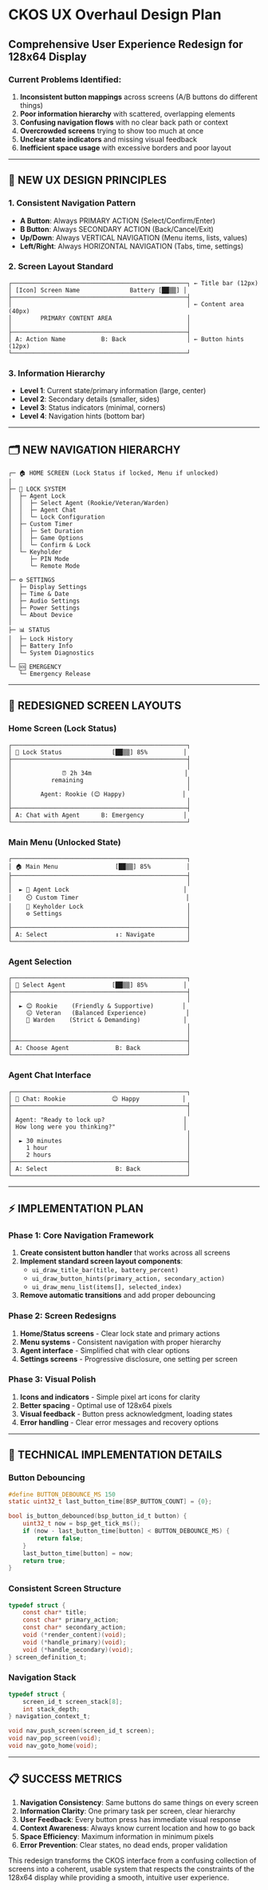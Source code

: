 # CKOS UX Overhaul Design Plan
## Comprehensive User Experience Redesign for 128x64 Display

### Current Problems Identified:
1. **Inconsistent button mappings** across screens (A/B buttons do different things)
2. **Poor information hierarchy** with scattered, overlapping elements
3. **Confusing navigation flows** with no clear back path or context
4. **Overcrowded screens** trying to show too much at once
5. **Unclear state indicators** and missing visual feedback
6. **Inefficient space usage** with excessive borders and poor layout

---

## 🎯 **NEW UX DESIGN PRINCIPLES**

### 1. **Consistent Navigation Pattern**
- **A Button**: Always PRIMARY ACTION (Select/Confirm/Enter)
- **B Button**: Always SECONDARY ACTION (Back/Cancel/Exit)  
- **Up/Down**: Always VERTICAL NAVIGATION (Menu items, lists, values)
- **Left/Right**: Always HORIZONTAL NAVIGATION (Tabs, time, settings)

### 2. **Screen Layout Standard**
```
┌─────────────────────────────────────────────────┐ ← Title bar (12px)
│ [Icon] Screen Name              Battery [██▒▒] │
├─────────────────────────────────────────────────┤
│                                                 │ ← Content area (40px)
│        PRIMARY CONTENT AREA                     │
│                                                 │
├─────────────────────────────────────────────────┤
│ A: Action Name          B: Back                 │ ← Button hints (12px)
└─────────────────────────────────────────────────┘
```

### 3. **Information Hierarchy**
- **Level 1**: Current state/primary information (large, center)
- **Level 2**: Secondary details (smaller, sides) 
- **Level 3**: Status indicators (minimal, corners)
- **Level 4**: Navigation hints (bottom bar)

---

## 🗂️ **NEW NAVIGATION HIERARCHY**

```
┌─ 🏠 HOME SCREEN (Lock Status if locked, Menu if unlocked)
│
├─ 🔐 LOCK SYSTEM
│  ├─ Agent Lock
│  │  ├─ Select Agent (Rookie/Veteran/Warden)
│  │  ├─ Agent Chat
│  │  └─ Lock Configuration
│  ├─ Custom Timer
│  │  ├─ Set Duration
│  │  ├─ Game Options
│  │  └─ Confirm & Lock
│  └─ Keyholder
│     ├─ PIN Mode
│     └─ Remote Mode
│
├─ ⚙️ SETTINGS
│  ├─ Display Settings
│  ├─ Time & Date
│  ├─ Audio Settings
│  ├─ Power Settings
│  └─ About Device
│
├─ 📊 STATUS
│  ├─ Lock History
│  ├─ Battery Info
│  └─ System Diagnostics
│
└─ 🆘 EMERGENCY
   └─ Emergency Release
```

---

## 🎨 **REDESIGNED SCREEN LAYOUTS**

### **Home Screen (Lock Status)**
```
┌─────────────────────────────────────────────────┐
│ 🔐 Lock Status              [██▒▒] 85%          │
├─────────────────────────────────────────────────┤
│                                                 │
│              ⏰ 2h 34m                          │
│           remaining                             │
│                                                 │
│        Agent: Rookie (😊 Happy)                │
│                                                 │
├─────────────────────────────────────────────────┤
│ A: Chat with Agent      B: Emergency           │
└─────────────────────────────────────────────────┘
```

### **Main Menu (Unlocked State)**
```
┌─────────────────────────────────────────────────┐
│ 🏠 Main Menu                [██▒▒] 85%          │
├─────────────────────────────────────────────────┤
│                                                 │
│  ► 🔐 Agent Lock                                │
│    ⏲️ Custom Timer                              │
│    🔑 Keyholder Lock                             │
│    ⚙️ Settings                                   │
│                                                 │
├─────────────────────────────────────────────────┤
│ A: Select                   ↕️: Navigate         │
└─────────────────────────────────────────────────┘
```

### **Agent Selection**
```
┌─────────────────────────────────────────────────┐
│ 👥 Select Agent             [██▒▒] 85%          │
├─────────────────────────────────────────────────┤
│                                                 │
│  ► 😊 Rookie    (Friendly & Supportive)        │
│    😐 Veteran   (Balanced Experience)           │
│    😤 Warden    (Strict & Demanding)            │
│                                                 │
│                                                 │
├─────────────────────────────────────────────────┤
│ A: Choose Agent             B: Back             │
└─────────────────────────────────────────────────┘
```

### **Agent Chat Interface**
```
┌─────────────────────────────────────────────────┐
│ 💬 Chat: Rookie             😊 Happy            │
├─────────────────────────────────────────────────┤
│                                                 │
│ Agent: "Ready to lock up?                      │
│ How long were you thinking?"                   │
│                                                 │
│  ► 30 minutes                                   │
│    1 hour                                       │
│    2 hours                                      │
├─────────────────────────────────────────────────┤
│ A: Select                   B: Back             │
└─────────────────────────────────────────────────┘
```

---

## ⚡ **IMPLEMENTATION PLAN**

### **Phase 1: Core Navigation Framework**
1. **Create consistent button handler** that works across all screens
2. **Implement standard screen layout components**:
   - `ui_draw_title_bar(title, battery_percent)`
   - `ui_draw_button_hints(primary_action, secondary_action)`
   - `ui_draw_menu_list(items[], selected_index)`
3. **Remove automatic transitions** and add proper debouncing

### **Phase 2: Screen Redesigns**
1. **Home/Status screens** - Clear lock state and primary actions
2. **Menu systems** - Consistent navigation with proper hierarchy
3. **Agent interface** - Simplified chat with clear options
4. **Settings screens** - Progressive disclosure, one setting per screen

### **Phase 3: Visual Polish**
1. **Icons and indicators** - Simple pixel art icons for clarity
2. **Better spacing** - Optimal use of 128x64 pixels
3. **Visual feedback** - Button press acknowledgment, loading states
4. **Error handling** - Clear error messages and recovery options

---

## 🔧 **TECHNICAL IMPLEMENTATION DETAILS**

### **Button Debouncing**
```c
#define BUTTON_DEBOUNCE_MS 150
static uint32_t last_button_time[BSP_BUTTON_COUNT] = {0};

bool is_button_debounced(bsp_button_id_t button) {
    uint32_t now = bsp_get_tick_ms();
    if (now - last_button_time[button] < BUTTON_DEBOUNCE_MS) {
        return false;
    }
    last_button_time[button] = now;
    return true;
}
```

### **Consistent Screen Structure**
```c
typedef struct {
    const char* title;
    const char* primary_action;
    const char* secondary_action;
    void (*render_content)(void);
    void (*handle_primary)(void);
    void (*handle_secondary)(void);
} screen_definition_t;
```

### **Navigation Stack**
```c
typedef struct {
    screen_id_t screen_stack[8];
    int stack_depth;
} navigation_context_t;

void nav_push_screen(screen_id_t screen);
void nav_pop_screen(void);
void nav_goto_home(void);
```

---

## 📋 **SUCCESS METRICS**

1. **Navigation Consistency**: Same buttons do same things on every screen
2. **Information Clarity**: One primary task per screen, clear hierarchy
3. **User Feedback**: Every button press has immediate visual response
4. **Context Awareness**: Always know current location and how to go back
5. **Space Efficiency**: Maximum information in minimum pixels
6. **Error Prevention**: Clear states, no dead ends, proper validation

This redesign transforms the CKOS interface from a confusing collection of screens into a coherent, usable system that respects the constraints of the 128x64 display while providing a smooth, intuitive user experience.